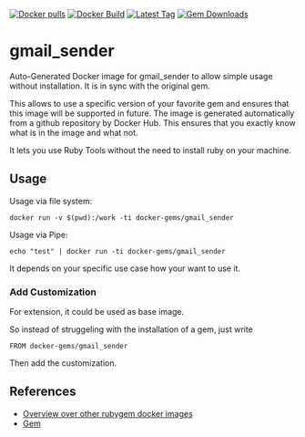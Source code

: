 [![Docker pulls](https://img.shields.io/docker/pulls/rubygem/gmail_sender.svg)](https://hub.docker.com/r/rubygem/gmail_sender/)
[![Docker Build](https://img.shields.io/docker/automated/rubygem/gmail_sender.svg)](https://hub.docker.com/r/rubygem/gmail_sender/)
[![Latest Tag](https://img.shields.io/github/tag/docker-rubygem/gmail_sender.svg)](https://hub.docker.com/r/rubygem/gmail_sender/)
[![Gem Downloads](https://img.shields.io/gem/dt/gmail_sender.svg)](https://rubygems.org/gems/gmail_sender/)
# gmail_sender

Auto-Generated Docker image for gmail_sender to allow simple usage without installation.
It is in sync with the original gem.

This allows to use a specific version of your favorite gem and ensures that this image will be supported in future.
The image is generated automatically from a github repository by Docker Hub.
This ensures that you exactly know what is in the image and what not.

It lets you use Ruby Tools without the need to install ruby on your machine.

## Usage

Usage via file system:

`docker run -v $(pwd):/work -ti docker-gems/gmail_sender`

Usage via Pipe:

`echo "test" | docker run -ti docker-gems/gmail_sender`

It depends on your specific use case how your want to use it.

### Add Customization

For extension, it could be used as base image.

So instead of struggeling with the installation of a gem, just write

`FROM docker-gems/gmail_sender`

Then add the customization.

## References

 - [Overview over other rubygem docker images](https://github.com/thinkbot/docker-rubygem)
 - [Gem](https://rubygems.org/gems/gmail_sender/)
